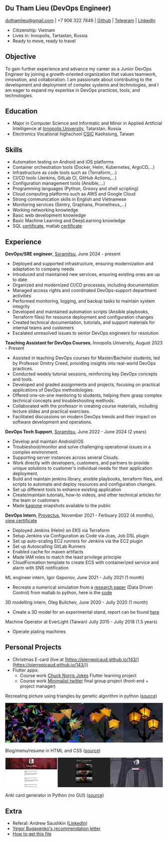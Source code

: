 ## Du Tham Lieu (DevOps Engineer)

duthamlieu@gmail.com | +7 906 322 7848 | [Github](https://github.com/pierrepicaud) | [Telegram](https://t.me/fluorescent_axolotl) | [LinkedIn](https://www.linkedin.com/in/duthamlieu/)


- Citizenship: Vietnam
- Lives in: Innopolis, Tartastan, Russia	
- Ready to move, ready to travel

## Objective
To gain further experience and advance my career as a Junior DevOps Engineer by joining a growth-oriented organization that values teamwork, innovation, and collaboration. I am passionate about contributing to the development and deployment of complex systems and technologies, and I am eager to expand my expertise in DevOps practices, tools, and technologies.

## Education
- Major in Computer Science and Informatic and Minor in Applied Artificial Intelligence  at [Innopolis University](https://innopolis.university/en/), Tatarstan, Russia
- Electronics Vocational highschool [CSIC](https://www.csic.khc.edu.tw/website/csic_EN/index.htm) Kaohsiung, Taiwan

## Skills
- Automation testing on Android and iOS platforms
- Container orchestration tools (Docker, Helm, Kubernetes, ArgoCD,...)
- Infrastructure as code tools such as (Terraform,...)
- CI/CD tools (Jenkins, GitLab CI, GitHub Actions,...)
- Configuration management tools (Ansible,...)
- Programming languages (Python, Groovy and shell scripting)
- Cloud computing platforms such as AWS and Google Cloud
- Strong communication skills in English and Vietnamese
- Monitoring services (Sentry, Graphana, Prometheus,...)
- Working networking knowledge
- Basic web development knowledge
- Basic Machine Learning and DeepLearning knowledge
- SQL [certificate](./_resources/sql.md), matlab [certificate](./_resources/matlab.md)

## Experience

**DevOps/SRE engineer**, [Soramitsu](https://soramitsu.co.jp/), June 2024 - present
- Deployed and supported infrastructure, ensuring modernization and adaptation to company needs
- Introduced and maintained new services, ensuring existing ones are up to date
- Organized and modernized CI/CD processes, including documentation
- Managed access rights and coordinated DevOps-support department activities
- Performed monitoring, logging, and backup tasks to maintain system integrity
- Developed and maintained automation scripts (Ansible playbooks, Terraform files) for resource deployment and configuration changes
- Created technical documentation, tutorials, and support materials for internal teams and customers
- Escalated unresolved issues to senior DevOps engineers for resolution

**Teaching Assistant for DevOps Courses**, Innopolis University, August 2023 - Present
- Assisted in teaching DevOps courses for Master/Bachelor students, led by Professor Dmitry Creed, providing insights into real-world DevOps practices.
- Conducted weekly tutorial sessions, reinforcing key DevOps concepts and tools.
- Developed and graded assignments and projects, focusing on practical applications of DevOps methodologies.
- Offered one-on-one mentoring to students, helping them grasp complex technical concepts and troubleshooting methods.
- Collaborated with the professor in creating course materials, including lecture slides and practical exercises.
- Facilitated discussions on modern DevOps trends and their impact on software development and operations.

**DevOps Tech Support**, [Soramitsu](https://soramitsu.co.jp/), June 2022 - June 2024 (2 years)
- Develop and maintain Android/iOS
- Troubleshoot/monitor and solve challenging operational issues in a complex environment.
- Supporting server instances across several Clouds.
- Work directly with developers, customers, and partners to provide unique solutions to customer's individual needs for their application deployment.
- Build and maintain jenkins library, ansible playbooks, terraform files, and scripts to automate and deploy resources and configuration changes.
- Set up different tools to enhance existing application
- Create/maintain tutorials, how-to videos, and other technical articles for the team or customers
- Made [kagome](https://github.com/soramitsu/kagome) snapshots available to the public

**DevOps Intern**, [Provectus](https://provectus.com/), November 2021 - Ferbuary 2022 (4 months), [view certificate](./_resources/devops.md)
- Deployed Jenkins (Helm) on EKS via Terraform
- Setup Jenkins via Configuration as Code via Jcas, Job DSL plugin
- Set up auto-scaling EC2 runners for Jenkins via the EC2 plugin
- Set up Autoscalling GitLab Runners
- Enabled cache for maven artifacts
- Made IAM roles to match the least privilege principle
- CloudFormation template to create ECS with containerized service and alarm with SNS notification


ML engineer intern, Igor Gaponov, June 2021 - Jully 2021 (1 month)
- Recreate a numerical simulation from a [research paper](https://arxiv.org/pdf/1611.03537.pdf) (Data Driven Control) from matlab to python, here is the [code](https://colab.research.google.com/drive/1MluMRif3-vMQV137lyqEi-uxBpX2NzRE?usp=sharing)

3D modelling intern, Oleg Bulichev, June 2020 - Jully 2020 (1 month)
- Create a 3D model for an experimental stand, report can be found [here](https://htmlpreview.github.io/?https://github.com/pierrepicaud/resume/blob/main/experimental_stand/intership_report.html)

Machine Operator at EverLight (Taiwan) Jully 2015 - Jully 2018 (1.5 years)
- Operate plating machines

## Personal Projects
- Christmas E-card (live at [https://pierrepicaud.github.io/143/](https://pierrepicaud.github.io/143/))
- Flutter apps:
  - Course work [Chuck Norris Jokes](https://github.com/pierrepicaud/flutter_apps/tree/main/chuck_norris_jokes2) Flutter learning project
  - Course work [Minimalist twitter](https://github.com/pierrepicaud/einstein) final group project (front-end + project manager)

Recreating picture using triangles by genetic algorithm in python ([source](https://github.com/pierrepicaud/recreate_images_from_triangle))

![triangles.jpeg](./_resources/triangles.jpeg)


Blog/menu/resume in HTML and CSS ([source](https://github.com/pierrepicaud/coding_playground/tree/main/web/toy_projects))


![websites.jpg](./_resources/websites.jpg)




Anki card generator in Python (no GUI) ([source](https://github.com/pierrepicaud/coding_playground/tree/main/python/anki_mental_math_generator))



## Extra
- Referal: Andrew Saushkin ([LinkedIn](https://www.linkedin.com/in/andrew-saushkin/))
- [Yegor Bugayenko's recommendation letter](https://www.yegor256.com/2021/12/01/teaching.html)
- [How to get this file](https://superuser.com/a/722374)
